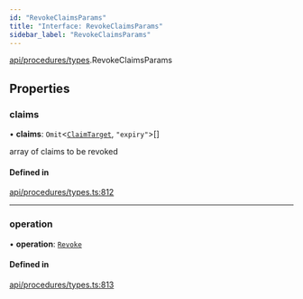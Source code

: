 ```yaml
---
id: "RevokeClaimsParams"
title: "Interface: RevokeClaimsParams"
sidebar_label: "RevokeClaimsParams"
---
```


[api/procedures/types](../../../../../modules/API/Procedures/Types/Types.md).RevokeClaimsParams

## Properties

### claims

• **claims**: `Omit`\<[`ClaimTarget`](../../../Entities/Types/ClaimTarget/ClaimTarget.md), ``"expiry"``\>[]

array of claims to be revoked

#### Defined in

[api/procedures/types.ts:812](https://github.com/PolymeshAssociation/polymesh-sdk/blob/5b946f904/src/api/procedures/types.ts#L812)

___

### operation

• **operation**: [`Revoke`](../../../../../enums/API/Procedures/Types/ClaimOperation/ClaimOperation.md#revoke)

#### Defined in

[api/procedures/types.ts:813](https://github.com/PolymeshAssociation/polymesh-sdk/blob/5b946f904/src/api/procedures/types.ts#L813)

